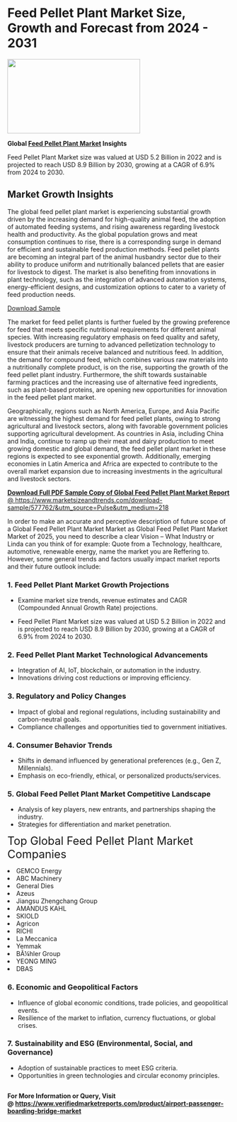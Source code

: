 <H1>Feed Pellet Plant Market Size, Growth and Forecast from 2024 - 2031</H1><img class="aligncenter size-medium wp-image-584254" src="https://thirdeyenews.in/wp-content/uploads/2024/09/Global-Market-Research-300x168.jpeg" alt="" width="300" height="168" /><p><strong>Global&nbsp;<a href="https://www.marketsizeandtrends.com/download-sample/577762/&amp;utm_source=Pulse&amp;utm_medium=218">Feed Pellet Plant Market</a> Insights</strong></p><p>Feed Pellet Plant Market size was valued at USD 5.2 Billion in 2022 and is projected to reach USD 8.9 Billion by 2030, growing at a CAGR of 6.9% from 2024 to 2030.</p><p><h2>Market Growth Insights</h2> <p>The global feed pellet plant market is experiencing substantial growth driven by the increasing demand for high-quality animal feed, the adoption of automated feeding systems, and rising awareness regarding livestock health and productivity. As the global population grows and meat consumption continues to rise, there is a corresponding surge in demand for efficient and sustainable feed production methods. Feed pellet plants are becoming an integral part of the animal husbandry sector due to their ability to produce uniform and nutritionally balanced pellets that are easier for livestock to digest. The market is also benefiting from innovations in plant technology, such as the integration of advanced automation systems, energy-efficient designs, and customization options to cater to a variety of feed production needs.</p> <p><a href="#">Download Sample</a></p> <p>The market for feed pellet plants is further fueled by the growing preference for feed that meets specific nutritional requirements for different animal species. With increasing regulatory emphasis on feed quality and safety, livestock producers are turning to advanced pelletization technology to ensure that their animals receive balanced and nutritious feed. In addition, the demand for compound feed, which combines various raw materials into a nutritionally complete product, is on the rise, supporting the growth of the feed pellet plant industry. Furthermore, the shift towards sustainable farming practices and the increasing use of alternative feed ingredients, such as plant-based proteins, are opening new opportunities for innovation in the feed pellet plant market.</p> <p>Geographically, regions such as North America, Europe, and Asia Pacific are witnessing the highest demand for feed pellet plants, owing to strong agricultural and livestock sectors, along with favorable government policies supporting agricultural development. As countries in Asia, including China and India, continue to ramp up their meat and dairy production to meet growing domestic and global demand, the feed pellet plant market in these regions is expected to see exponential growth. Additionally, emerging economies in Latin America and Africa are expected to contribute to the overall market expansion due to increasing investments in the agricultural and livestock sectors.</p> <p><a href="#"></p><p><span class=""><strong>Download Full PDF Sample Copy of Global Feed Pellet Plant Market Report</strong> @ <a href="https://www.marketsizeandtrends.com/download-sample/577762/&amp;utm_source=Pulse&amp;utm_medium=218" target="_blank">https://www.marketsizeandtrends.com/download-sample/577762/&amp;utm_source=Pulse&amp;utm_medium=218</a></span></p><p>In order to make an accurate and perceptive description of future scope of a Global&nbsp;Feed Pellet Plant Market Market as Global&nbsp;Feed Pellet Plant Market Market of 2025, you need to describe a clear Vision &ndash; What Industry or Linda can you think of for example: Quote from a Technology, healthcare, automotive, renewable energy, name the market you are Reffering to. However, some general trends and factors usually impact market reports and their future outlook include:</p><h3>1.&nbsp;<strong>Feed Pellet Plant Market Growth Projections</strong></h3><ul><li>Examine market size trends, revenue estimates and CAGR (Compounded Annual Growth Rate) projections.</li><li><p>Feed Pellet Plant Market size was valued at USD 5.2 Billion in 2022 and is projected to reach USD 8.9 Billion by 2030, growing at a CAGR of 6.9% from 2024 to 2030.</p></li></ul><h3>2.&nbsp;<strong>Feed Pellet Plant Market Technological Advancements</strong></h3><ul><li>Integration of AI, IoT, blockchain, or automation in the industry.</li><li>Innovations driving cost reductions or improving efficiency.</li></ul><h3>3.&nbsp;<strong>Regulatory and Policy Changes</strong></h3><ul><li>Impact of global and regional regulations, including sustainability and carbon-neutral goals.</li><li>Compliance challenges and opportunities tied to government initiatives.</li></ul><h3>4.&nbsp;<strong>Consumer Behavior Trends</strong></h3><ul><li>Shifts in demand influenced by generational preferences (e.g., Gen Z, Millennials).</li><li>Emphasis on eco-friendly, ethical, or personalized products/services.</li></ul><h3>5.&nbsp;<strong>Global Feed Pellet Plant Market Competitive Landscape</strong></h3><ul><li>Analysis of key players, new entrants, and partnerships shaping the industry.</li><li>Strategies for differentiation and market penetration.</li></ul><p data-pm-slice="1 1 []"><span style="color: inherit; font-family: inherit; font-size: 25px;">Top Global Feed Pellet Plant Market Companies</span></p><div class="" data-test-id=""><p><li>GEMCO Energy</li><li> ABC Machinery</li><li> General Dies</li><li> Azeus</li><li> Jiangsu Zhengchang Group</li><li> AMANDUS KAHL</li><li> SKIOLD</li><li> Agricon</li><li> RICHI</li><li> La Meccanica</li><li> Yemmak</li><li> BÃ¼hler Group</li><li> YEONG MING</li><li> DBAS</li></p></div><h3>6.&nbsp;<strong>Economic and Geopolitical Factors</strong></h3><ul><li>Influence of global economic conditions, trade policies, and geopolitical events.</li><li>Resilience of the market to inflation, currency fluctuations, or global crises.</li></ul><h3>7.&nbsp;<strong>Sustainability and ESG (Environmental, Social, and Governance)</strong></h3><ul><li>Adoption of sustainable practices to meet ESG criteria.</li><li>Opportunities in green technologies and circular economy principles.</li></ul><h2><strong style="font-size: 14px;">For More Information or Query, Visit @&nbsp;</strong><a style="background-color: #ffffff; font-size: 14px;" href="https://www.marketsizeandtrends.com/report/feed-pellet-plant-market/" target="_blank">https://www.verifiedmarketreports.com/product/airport-passenger-boarding-bridge-market</a></h2>
